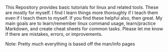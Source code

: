 This Repository provides basic tutorials for linux and related tools. These are mostly for myself. I find I learn things more thoroughly if I teach them even if I teach them to myself. If you find these helpful also, then great. My main goals are to learn/remember linux command usage, learn/practice Markdown, and create cheat sheets for common tasks. Please let me know if there are mistakes, errors, or improvements.

Note: Pretty much everything is based off the man/info pages 
